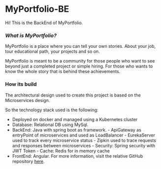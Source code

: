 # MyPortfolio-BE
Hi! This is the BackEnd of MyPortfolio.

### *What is MyPortfolio?*
MyPortfolio is a place where you can tell your own stories. About your job, tour educational path, your projects and so on. 

MyPortfolio is meant to be a community for those people who want to see beyond just a completed project or simple hiring. For those who wants to know the whole story that is behind these achievements.

### How its build
The architectural design used to create this project is based on the Microservices design.

So the technology stack used is the following:

 - Deployed on docker and managed using a Kubernetes cluster
 - Database: Relational DB using MySql.
 - BackEnd: Java with spring boot as framework.
		 - ApiGateway as entryPoint of microservices and used as LoadBalancer
		 - EurekaServer used to track every microservice status
		 - Zipkin used to trace requests and responses between microservices
		 - Security: Spring security with JWT Token
		 - Cache: Redis for in memory cache
- FrontEnd: Angular. For more information, visit the relative GitHub repository [here](https://github.com/Rob097/MyPortfolio-Frontend).

